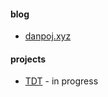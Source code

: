 

#### blog
- [danpoj.xyz](https://danpoj.xyz)

#### projects
- [TDT](https://github.com/ToDoTogether-TDT) - in progress
